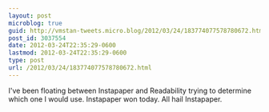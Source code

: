 ```yaml
---
layout: post
microblog: true
guid: http://vmstan-tweets.micro.blog/2012/03/24/183774077578780672.html
post_id: 3037554
date: 2012-03-24T22:35:29-0600
lastmod: 2012-03-24T22:35:29-0600
type: post
url: /2012/03/24/183774077578780672.html
---
```

I've been floating between Instapaper and Readability trying to determine which one I would use. Instapaper won today. All hail Instapaper.
